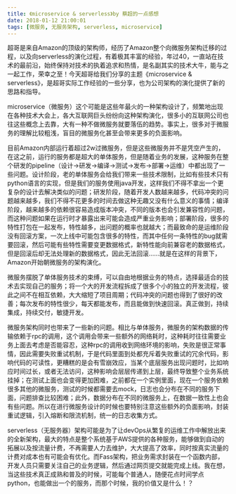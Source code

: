 ```yaml
---
title: 《microservice & serverless》by 蔡超的一点感想
date: 2018-01-12 21:00:01
tags: [微服务, 无服务架构, serverless, microservice]
---
```


超哥是来自Amazon的顶级的架构师，经历了Amazon整个向微服务架构迁移的过程，以及向serverless的演化过程，有着极其丰富的经验，年过40，一直站在技术的最前沿，始终保持对技术的执着追求和热情，是名副其实的技术大牛，能与之一起工作，荣幸之至！今天超哥给我们分享的主题《microservice & serverless》，是超哥实际工作经验的一些分享，也为公司架构的演化提供了新的思路和指导。

microservice（微服务）这个可能是这些年最火的一种架构设计了，频繁地出现在各种技术大会上，各大互联网巨头纷纷向这种架构演化，很多小的互联网公司也往这些概念上去靠，大有一种不做微服务就要落伍的趋势。事实上，很多对于微服务的理解比较粗浅，盲目的微服务化甚至会带来更多的负面影响。

目前Amazon内部运行着超过2w过微服务，但是这些微服务并不是凭空产生的，在这之前，运行的服务都是超大的单体服务，但是随着业务的发展，这种服务在整个研发的pipeline（设计→研发→编译→测试→发布→部署→运维）中都出现了一些问题。设计阶段，老的单体服务会给我们带来一些技术限制，比如有些技术只有python语言的实现，但是我们的服务使用java开发，这样我们不得不拿出一个更复杂的设计去解决类似的问题；研发阶段，随着开发人数越来越多，代码冲突的问题越来越多，我们不得不花更多的时间去做这种无趣又没有什么意义的事情；编译阶段，越来越多的依赖很容易造成版本冲突，不同的版本也会引发兼容性的问题，而这种问题如果在运行时才暴露出来可能会造成严重业务影响；部署阶段，很多的特性打包在一起发布，特性越多，出问题的概率也就越大；而最致命的是运维阶段没有回滚方案，一次上线中可能包含很多的特性，而其中任何一条特性的bug就需要回滚，然后可能有些特性需要变更数据格式，新特性能向前兼容老的数据格式，但是回滚后却无法处理新的数据格式，因此无法回滚……就是在这样的背景下，Amazon开始朝微服务的架构演化。

微服务摆脱了单体服务技术的束缚，可以自由地根据业务的特点，选择最适合的技术去实现自己的服务；将一个大的开发流程拆成了很多个小的独立的开发流程，彼此之间不在相互依赖，大大缩短了项目周期；代码冲突的问题也得到了很好的改善；每次发布的特性很少，每天都能发布，而且能做到快速回滚。真正做到，持续集成，持续交付，敏捷开发。

微服务架构同时也带来了一些新的问题。相比与单体服务，微服务的架构数据的传输依赖于rpc的调用，这个调用会带来一些额外的网络耗时，这种耗时往往需要业务上面去考虑是否能容忍，这种rpc的调用收到网络环境的影响，失败是很正常事情，因此需要失败重试机制，于是代码里面到处都充斥着失败重试的冗余代码，影响代码的可读性，更糟糕的是会有雪崩效应，当某个底层服务出现问题时，比如响应时间过长，或者无法访问，这种影响会层层传递到上层，最终导致整个业务系统挂掉；在测试上面也会变得更加困难，之前都在一个实例里面，现在一个服务依赖很多其他的微服务，测试的时候都需要去mock，日志也会分布在不同的服务下面，问题排查比较困难；此外，数据分布在不同的微服务上，在数据一致性上也会有些问题。所以在进行微服务设计的时候也要特别注意这些额外的负面影响，封装重试逻辑，引入熔断和限流机制，统一的日志收集方式。

serverless（无服务器）架构可能是为了让devOps从繁复的运维工作中解放出来的全新架构，最大的特点是整个系统基于AWS提供的各种服务，能够做到自动的拓展以及按流量计费，不再需要人力去维护，大大提高了效率，同时按真实流量的计费对成本也有可能会有优化。而Fass架构，把业务需求封装在一个函数内部，开发人员只需要关注自己的业务逻辑，然后通过网页提交就能完成上线。我在想，当这些技术真正成熟和普及的时候，可能每个普通人，随便花点时间学点python，也能做出一个的服务，而那个时候，我的价值又是什么！？

